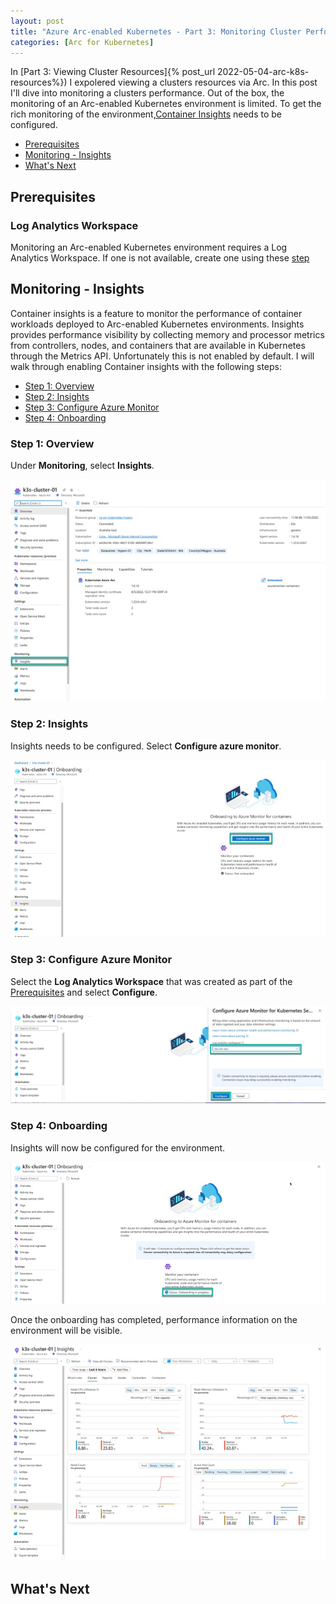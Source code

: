 ```yaml
---
layout: post
title: "Azure Arc-enabled Kubernetes - Part 3: Monitoring Cluster Performance"
categories: [Arc for Kubernetes]
---
```

In [Part 3: Viewing Cluster Resources]{% post_url 2022-05-04-arc-k8s-resources%}) I expolered viewing a clusters resources via Arc. In this post I'll dive into monitoring a clusters performance. Out of the box, the monitoring of an Arc-enabled Kubernetes environment is limited. To get the rich monitoring of the environment,[Container Insights](https://docs.microsoft.com/en-us/azure/azure-monitor/containers/container-insights-overview) needs to be configured.
- [Prerequisites](#prerequisites)
- [Monitoring - Insights ](#monitoring---insights)
- [What's Next](#whats-next)

## Prerequisites 

### Log Analytics Workspace

Monitoring an Arc-enabled Kubernetes environment requires a Log Analytics Workspace. If one is not available, create one using these [step](https://docs.microsoft.com/en-us/azure/azure-monitor/logs/quick-create-workspace)

## Monitoring - Insights 

Container insights is a feature to monitor the performance of container workloads deployed to Arc-enabled Kubernetes environments. Insights provides performance visibility by collecting memory and processor metrics from controllers, nodes, and containers that are available in Kubernetes through the Metrics API. Unfortunately this is not enabled by default. I will walk through enabling Container insights with the following steps:
- [Step 1: Overview](#step-1-overview)
- [Step 2: Insights](#step-2-insights)
- [Step 3: Configure Azure Monitor](#step-3-configure-azure-monitor)
- [Step 4: Onboarding](#step-4-onboarding)

### Step 1: Overview

Under **Monitoring**, select **Insights**.

![](/docs/assets/images/2022-05-06-arc-k8s-monitoring/arc-k8s-monitoring-overview.jpg)

### Step 2: Insights

Insights needs to be configured. Select **Configure azure monitor**.

![](/docs/assets/images/2022-05-06-arc-k8s-monitoring/arc-k8s-monitoring-configuration.jpg)

### Step 3: Configure Azure Monitor

Select the **Log Analytics Workspace** that was created as part of the [Prerequisites](#prerequisites) and select **Configure**.

![](/docs/assets/images/2022-05-06-arc-k8s-monitoring/arc-k8s-monitoring-law.jpg)

### Step 4: Onboarding

Insights will now be configured for the environment.

![](/docs/assets/images/2022-05-06-arc-k8s-monitoring/arc-k8s-monitoring-onboarding.jpg)

Once the onboarding has completed, performance information on the environment will be visible. 

![](/docs/assets/images/2022-05-06-arc-k8s-monitoring/arc-k8s-monitoring-insights-reporting.jpg)

## What's Next